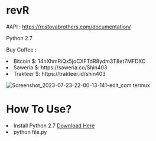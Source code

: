 # revR

#API : https://rostovabrothers.com/documentation/

Python 2.7

Buy Coffee :
<li>Bitcoin $: 14nXhmRiQx5joCXFTdR8ydm3T8et7MFDXC</li>
<li>Saweria $: https://saweria.co/Shin403</li>
<li>Trakteer $: https://trakteer.id/shin403</li>

![Screenshot_2023-07-23-22-00-13-141-edit_com termux](https://github.com/Jenderal92/revR/assets/59664965/54126b8a-662e-439c-b612-d076a2ccf995)



# How To Use?

<li>Install Python 2.7 <a href="https://www.python.org/ftp/python/2.7.17/python-2.7.17.amd64.msi"> Download Here</a></li>
<li>python file.py</li>
